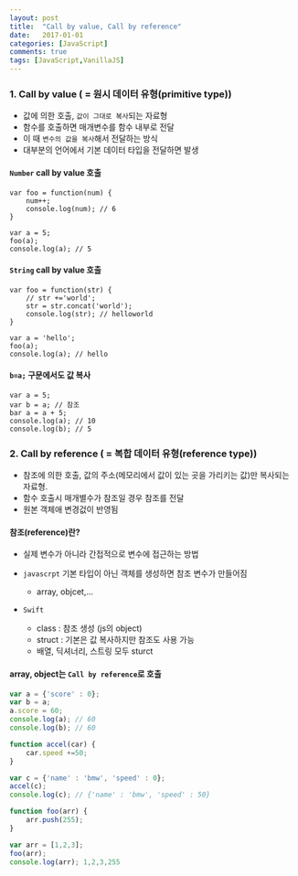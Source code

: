 ```yaml
---
layout: post
title:  "Call by value, Call by reference"
date:   2017-01-01
categories: [JavaScript]
comments: true
tags: [JavaScript,VanillaJS]
---
```


### 1. Call by value ( = 원시 데이터 유형(primitive type))
- 값에 의한 호출, `값이 그대로 복사`되는 자료형
- 함수를 호출하면 매개변수를 함수 내부로 전달
- 이 때 `변수의 값을 복사`해서 전달하는 방식
- 대부분의 언어에서 기본 데이터 타입을 전달하면 발생

<!--more-->

#### `Number` call by value 호출

``` 
var foo = function(num) {
	num++;
	console.log(num); // 6
}

var a = 5;
foo(a);
console.log(a); // 5
```

#### `String` call by value 호출

```
var foo = function(str) {
	// str +='world';
	str = str.concat('world');
	console.log(str); // helloworld
}

var a = 'hello';
foo(a);
console.log(a); // hello
```

#### `b=a;` 구문에서도 값 복사

```
var a = 5;
var b = a; // 참조
bar a = a + 5;
console.log(a); // 10
console.log(b); // 5
```

### 2. Call by reference ( = 복합 데이터 유형(reference type))
- 참조에 의한 호출, 값의 주소(메모리에서 값이 있는 곳을 가리키는 값)만 복사되는 자료형.
- 함수 호출시 매개별수가 참조일 경우 참조를 전달
- 원본 객체애 변경겂이 반영됨

#### 참조(reference)란? 
- 실제 변수가 아니라 간접적으로 변수에 접근하는 방법
- `javascrpt` 기본 타입이 아닌 객체를 생성하면 참조 변수가 만들어짐
	- array, objcet,...

- `Swift`
	- class : 참조 생성 (js의 object)
	- struct : 기본은 값 복사하지만 참조도 사용 가능 
	- 배열, 딕셔너리, 스트링 모두 sturct

#### array, object는 `Call by reference`로 호출

```js
var a = {'score' : 0};
var b = a;
a.score = 60;
console.log(a); // 60
console.log(b); // 60
```

```js
function accel(car) {
	car.speed +=50;
}

var c = {'name' : 'bmw', 'speed' : 0};
accel(c);
console.log(c); // {'name' : 'bmw', 'speed' : 50}
```

```js
function foo(arr) {
	arr.push(255);
}

var arr = [1,2,3];
foo(arr);
console.log(arr); 1,2,3,255
```